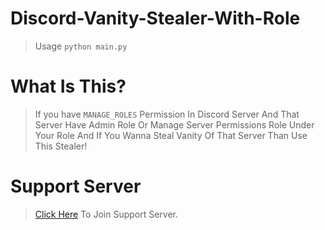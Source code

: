 # Discord-Vanity-Stealer-With-Role
> Usage `python main.py`

# What Is This?

> If you have `MANAGE_ROLES` Permission In Discord Server And That Server Have Admin Role Or Manage Server Permissions Role Under Your Role And If You Wanna Steal Vanity Of That Server Than Use This Stealer!

# Support Server

> [Click Here](https://discord.gg/lgnop) To Join Support Server.
